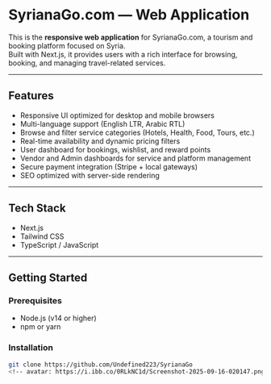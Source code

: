# SyrianaGo.com — Web Application



This is the **responsive web application** for SyrianaGo.com, a tourism and booking platform focused on Syria.  
Built with Next.js, it provides users with a rich interface for browsing, booking, and managing travel-related services.

---

## Features
- Responsive UI optimized for desktop and mobile browsers  
- Multi-language support (English LTR, Arabic RTL)  
- Browse and filter service categories (Hotels, Health, Food, Tours, etc.)  
- Real-time availability and dynamic pricing filters  
- User dashboard for bookings, wishlist, and reward points  
- Vendor and Admin dashboards for service and platform management  
- Secure payment integration (Stripe + local gateways)  
- SEO optimized with server-side rendering  

---

## Tech Stack
- Next.js  
- Tailwind CSS  
- TypeScript / JavaScript  

---

## Getting Started

### Prerequisites
- Node.js (v14 or higher)  
- npm or yarn  

### Installation

```bash
git clone https://github.com/Undefined223/SyrianaGo
<!-- avatar: https://i.ibb.co/0RLkNC1d/Screenshot-2025-09-16-020147.png -->



